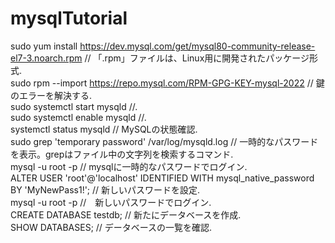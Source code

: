 # mysqlTutorial

sudo yum install https://dev.mysql.com/get/mysql80-community-release-el7-3.noarch.rpm // 「.rpm」ファイルは、Linux用に開発されたパッケージ形式.  
sudo rpm --import https://repo.mysql.com/RPM-GPG-KEY-mysql-2022 // 鍵のエラーを解決する.  
sudo systemctl start mysqld //.  
sudo systemctl enable mysqld //.  
systemctl status mysqld // MySQLの状態確認.  
sudo grep 'temporary password' /var/log/mysqld.log // 一時的なパスワードを表示。grepはファイル中の文字列を検索するコマンド.   
mysql -u root -p // mysqlに一時的なパスワードでログイン.  
ALTER USER 'root'@'localhost' IDENTIFIED WITH mysql_native_password BY 'MyNewPass1!'; // 新しいパスワードを設定.  
mysql -u root -p //　新しいパスワードでログイン.   
CREATE DATABASE testdb; // 新たにデータベースを作成.  
SHOW DATABASES; // データベースの一覧を確認.  

